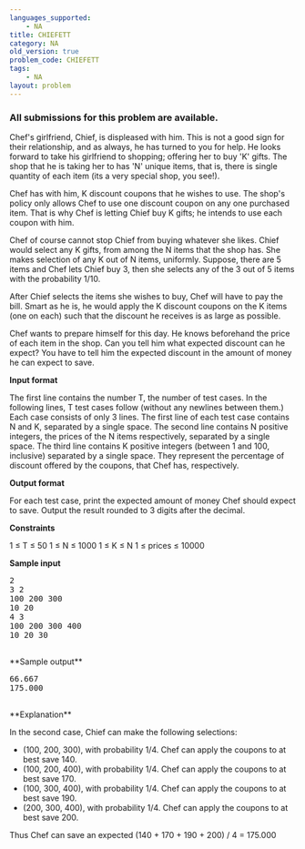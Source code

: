 ```yaml
---
languages_supported:
    - NA
title: CHIEFETT
category: NA
old_version: true
problem_code: CHIEFETT
tags:
    - NA
layout: problem
---
```

###  All submissions for this problem are available. 

Chef's girlfriend, Chief, is displeased with him. This is not a good sign for their relationship, and as always, he has turned to you for help. He looks forward to take his girlfriend to shopping; offering her to buy 'K' gifts. The shop that he is taking her to has 'N' unique items, that is, there is single quantity of each item (its a very special shop, you see!).

Chef has with him, K discount coupons that he wishes to use. The shop's policy only allows Chef to use one discount coupon on any one purchased item. That is why Chef is letting Chief buy K gifts; he intends to use each coupon with him.

Chef of course cannot stop Chief from buying whatever she likes. Chief would select any K gifts, from among the N items that the shop has. She makes selection of any K out of N items, uniformly. Suppose, there are 5 items and Chef lets Chief buy 3, then she selects any of the 3 out of 5 items with the probability 1/10.

After Chief selects the items she wishes to buy, Chef will have to pay the bill. Smart as he is, he would apply the K discount coupons on the K items (one on each) such that the discount he receives is as large as possible.

Chef wants to prepare himself for this day. He knows beforehand the price of each item in the shop. Can you tell him what expected discount can he expect? You have to tell him the expected discount in the amount of money he can expect to save.

**Input format**

The first line contains the number T, the number of test cases. In the following lines, T test cases follow (without any newlines between them.) Each case consists of only 3 lines. The first line of each test case contains N and K, separated by a single space. The second line contains N positive integers, the prices of the N items respectively, separated by a single space. The third line contains K positive integers (between 1 and 100, inclusive) separated by a single space. They represent the percentage of discount offered by the coupons, that Chef has, respectively.

**Output format**

For each test case, print the expected amount of money Chef should expect to save. Output the result rounded to 3 digits after the decimal.

**Constraints**

1 ≤ T ≤ 50
 1 ≤ N ≤ 1000
 1 ≤ K ≤ N
 1 ≤ prices ≤ 10000

**Sample input**

<pre>2
3 2
100 200 300
10 20
4 3
100 200 300 400
10 20 30

</pre>**Sample output**

<pre>66.667
175.000

</pre>**Explanation**

In the second case, Chief can make the following selections:

- (100, 200, 300), with probability 1/4. Chef can apply the coupons to at best save 140.
- (100, 200, 400), with probability 1/4. Chef can apply the coupons to at best save 170.
- (100, 300, 400), with probability 1/4. Chef can apply the coupons to at best save 190.
- (200, 300, 400), with probability 1/4. Chef can apply the coupons to at best save 200.

Thus Chef can save an expected (140 + 170 + 190 + 200) / 4 = 175.000
